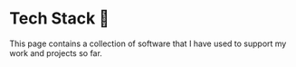 # Tech Stack :flags: <br> 

This page contains a collection of software that I have used to support my work and projects so far.
